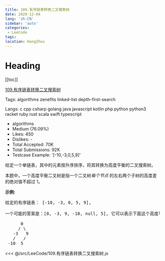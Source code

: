 ```yaml
---
title: 109.有序链表转换二叉搜索树  
date: 2020-12-04
lang: 'zh-CN'
sidebar: 'auto'
categories:
 - LeeCode
tags: 
location: HangZhou
---
```


# Heading
[[toc]]

[109.有序链表转换二叉搜索树](https://leetcode-cn.com/problems/convert-sorted-list-to-binary-search-tree/description/)

Tags:   algorithms   zenefits   linked-list   depth-first-search 

Langs:  c   cpp   csharp   golang   java   javascript   kotlin   php   python   python3   racket   ruby   rust   scala   swift   typescript 

* algorithms
* Medium (76.09%)
* Likes:    450
* Dislikes: -
* Total Accepted:    70K
* Total Submissions: 92K
* Testcase Example:  '[-10,-3,0,5,9]'

<p>给定一个单链表，其中的元素按升序排序，将其转换为高度平衡的二叉搜索树。</p>

<p>本题中，一个高度平衡二叉树是指一个二叉树<em>每个节点&nbsp;</em>的左右两个子树的高度差的绝对值不超过 1。</p>

<p><strong>示例:</strong></p>

<pre>给定的有序链表： [-10, -3, 0, 5, 9],

一个可能的答案是：[0, -3, 9, -10, null, 5], 它可以表示下面这个高度平衡二叉搜索树：

      0
     / \
   -3   9
   /   /
 -10  5
</pre>

<<< @/src/LeeCode/109.有序链表转换二叉搜索树.js